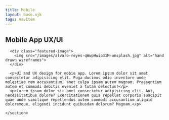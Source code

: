 ```yaml
---
title: Mobile
layout: base.njk
tags: navItem
---
```

<main>
    <section class="container">
      <h1>Mobile App UX/UI</h1>

      <div class="featured-image">
        <img src="/images/alvaro-reyes-qWwpHwip31M-unsplash.jpg" alt="hand drawn wireframes">
      </div>

      <p>UI and UX design for mobie app. Lorem ipsum dolor sit amet consectetur adipisicing elit. Fuga ducimus odio inventore unde molestiae rem accusantium, amet culpa ipsam autem magnam. Praesentium autem et commodi debitis eveniet a totam delectus!</p>
      <p>Lorem ipsum dolor sit amet consectetur adipisicing elit. Aut, necessitatibus dolore? Exercitationem quis repellat corporis suscipit quae unde similique repellendus autem commodi accusantium aliquid doloremque, eligendi incidunt quibusdam dolorum? Magnam.</p>
      
    </section>
  </main>
